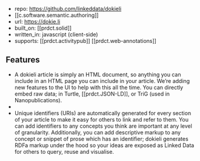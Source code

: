
- repo: https://github.com/linkeddata/dokieli
- [[c.software.semantic.authoring]]
- url: https://dokie.li
- built_on: [[prdct.solid]] 
- written_in: javascript (client-side)
- supports: [[prdct.activitypub]] [[prdct.web-annotations]]

## Features

- A dokieli article is simply an HTML document, so anything you can include in an HTML page you can include in your article. We’re adding new features to the UI to help with this all the time. You can directly embed raw data; in Turtle, [[prdct.JSON-LD]], or TriG (used in Nanopublications).
- 
- Unique identifiers (URIs) are automatically generated for every section of your article to make it easy for others to link and refer to them. You can add identifiers to any concepts you think are important at any level of granularity. Additionally, you can add descriptive markup to any concept or snippet of prose which has an identifier; dokieli generates RDFa markup under the hood so your ideas are exposed as Linked Data for others to query, reuse and visualise.